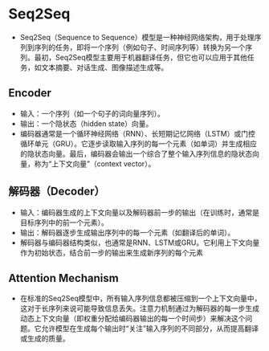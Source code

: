 # Seq2Seq
+ Seq2Seq（Sequence to Sequence）模型是一种神经网络架构，用于处理序列到序列的任务，即将一个序列（例如句子、时间序列等）转换为另一个序列。最初，Seq2Seq模型主要用于机器翻译任务，但它也可以应用于其他任务，如文本摘要、对话生成、图像描述生成等。


## Encoder
+ 输入：一个序列（如一个句子的词向量序列）。
+ 输出：一个隐状态（hidden state）向量。
+ 编码器通常是一个循环神经网络（RNN）、长短期记忆网络（LSTM）或门控循环单元（GRU）。它逐步读取输入序列的每一个元素（如单词）并生成相应的隐状态向量。最后，编码器会输出一个综合了整个输入序列信息的隐状态向量，称为“上下文向量”（context vector）。

## 解码器（Decoder）
+ 输入：编码器生成的上下文向量以及解码器前一步的输出（在训练时，通常是目标序列中的前一个元素）。
+ 输出：解码器逐步生成输出序列中的每一个元素（如翻译后的单词）。
+ 解码器与编码器结构类似，也通常是RNN、LSTM或GRU。它利用上下文向量作为初始状态，结合前一步的输出来生成新序列的每个元素

## Attention Mechanism
+ 在标准的Seq2Seq模型中，所有输入序列信息都被压缩到一个上下文向量中，这对于长序列来说可能导致信息丢失。注意力机制通过为解码器的每一步生成动态上下文向量（即权重分配给编码器输出的每一个时间步）来解决这个问题。它允许模型在生成每个输出时“关注”输入序列的不同部分，从而提高翻译或生成的质量。